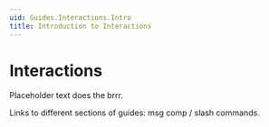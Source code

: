 ```yaml
---
uid: Guides.Interactions.Intro
title: Introduction to Interactions
---
```


# Interactions

Placeholder text does the brrr.

Links to different sections of guides: msg comp / slash commands.
